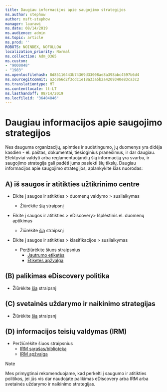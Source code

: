 ```yaml
---
title: Daugiau informacijos apie saugojimo strategijos
ms.author: stephow
author: msft-stephow
manager: laurawi
ms.date: 08/14/2019
ms.audience: admin
ms.topic: article
ms.prod: ''
ROBOTS: NOINDEX, NOFOLLOW
localization_priority: Normal
ms.collection: Adm_O365
ms.custom:
- "9000048"
- "1983"
ms.openlocfilehash: 8d85116443b74369d33008ae8a398abc4597b6d4
ms.sourcegitcommit: a2c866d2f3cdc1e18a33a5b2a4209340e83ca3c2
ms.translationtype: MT
ms.contentlocale: lt-LT
ms.lasthandoff: 08/14/2019
ms.locfileid: "36404846"
---
```

# <a name="more-info-about-retention-policies"></a>Daugiau informacijos apie saugojimo strategijos

Nes dauguma organizacijų, apimties ir sudėtingumo, jų duomenys yra didėja kasdien - el. paštas, dokumentai, tiesioginius pranešimus, ir dar daugiau. Efektyviai valdyti arba reglamentuojančių šią informaciją yra svarbu, ir saugojimo strategija gali padėti jums pasiekti šių tikslų. Daugiau informacijos apie saugojimo strategijos, aplankykite šias nuorodas:

## <a name="a-from-security-and-compliance-center"></a>A) iš saugos ir atitikties užtikrinimo centre

- Eikite į saugos ir atitikties > duomenų valdymo > susilaikymas
  - Žiūrėkite [šią](https://docs.microsoft.com/en-us/office365/securitycompliance/retention-policies) straipsnį

- Eikite į saugos ir atitikties > eDiscovery> Išplėstinis el. duomenų aptikimas 
  - Žiūrėkite [šią](https://docs.microsoft.com/en-us/office365/securitycompliance/ediscovery-cases) straipsnį

- Eikite į saugos ir atitikties > klasifikacijos > susilaikymas
  - Peržiūrėkite šiuos straipsnius
    - [Jautrumo etiketės](https://docs.microsoft.com/en-us/office365/securitycompliance/sensitivity-labels)
    - [Etiketės apžvalga](https://docs.microsoft.com/en-us/office365/securitycompliance/labels)

## <a name="b-legacy-ediscovery-policies"></a>(B) palikimas eDiscovery politika

- Žiūrėkite [šią](https://support.office.com/en-us/article/Set-up-an-eDiscovery-Center-in-SharePoint-Online-A18F8975-AA7F-43B4-A7D6-001D14744D8E) straipsnį

## <a name="c-site-closure-and-deletion-policies"></a>(C) svetainės uždarymo ir naikinimo strategijas

- Žiūrėkite [šią](https://support.office.com/en-us/article/Use-policies-for-site-closure-and-deletion-A8280D82-27FD-48C5-9ADF-8A5431208BA5) straipsnį  

## <a name="d-information-rights-management-irm"></a>(D) informacijos teisių valdymas (IRM)

- Peržiūrėkite šiuos straipsnius
  - [IRM sąrašas/biblioteką](https://support.office.com/en-us/article/apply-information-rights-management-to-a-list-or-library-3bdb5c4e-94fc-4741-b02f-4e7cc3c54aa1)
  - [IRM apžvalga](https://support.office.com/en-us/article/create-and-apply-information-management-policies-eb501fe9-2ef6-4150-945a-65a6451ee9e9)

> [!Note]
> Mes primygtinai rekomenduojame, kad perkelti į saugumo ir atitikties politikos, jei jūs vis dar naudojate palikimas eDiscovery arba IRM arba svetainės uždarymo ir naikinimo strategijas.
